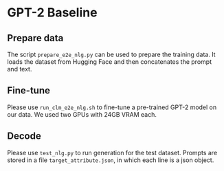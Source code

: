 GPT-2 Baseline
===

## Prepare data

The script `prepare_e2e_nlg.py` can be used to prepare the training data. It loads the dataset from Hugging Face and then concatenates the prompt and text.

## Fine-tune

Please use `run_clm_e2e_nlg.sh` to fine-tune a pre-trained GPT-2 model on our data. We used two GPUs with 24GB VRAM each.

## Decode

Please use `test_nlg.py` to run generation for the test dataset. Prompts are stored in a file `target_attribute.json`, in which each line is a json object.
